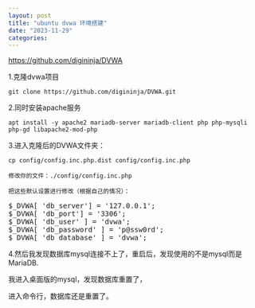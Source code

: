 ```yaml
---
layout: post
title: "ubuntu dvwa 环境搭建"
date: "2023-11-29"
categories: 
---
```

<p><a href="https://github.com/digininja/DVWA">https://github.com/digininja/DVWA</a></p>

<p>1.克隆dvwa项目</p>

<pre>
<code>git clone https://github.com/digininja/DVWA.git</code></pre>

<p>2.同时安装apache服务</p>

<pre>
<code>apt install -y apache2 mariadb-server mariadb-client php php-mysqli php-gd libapache2-mod-php</code></pre>

<p>3.进入克隆后的DVWA文件夹：</p>

<p dir="auto"><code>cp config/config.inc.php.dist config/config.inc.php</code></p>

<p dir="auto"><code>修改你的文件：./config/config.inc.php</code></p>

<p dir="auto"><code>把这些默认设置进行修改（根据自己的情况）：</code></p>

<pre>
$_DVWA[ &#39;db_server&#39;] = &#39;127.0.0.1&#39;;
$_DVWA[ &#39;db_port&#39;] = &#39;3306&#39;;
$_DVWA[ &#39;db_user&#39; ] = &#39;dvwa&#39;;
$_DVWA[ &#39;db_password&#39; ] = &#39;p@ssw0rd&#39;;
$_DVWA[ &#39;db_database&#39; ] = &#39;dvwa&#39;;</pre>

<p>4.然后我发现数据库mysql连接不上了，重启后，发现使用的不是mysql而是MariaDB.</p>

<p>我进入桌面版的mysql，发现数据库重置了，</p>

<p>进入命令行，数据库还是重置了。</p>

